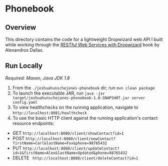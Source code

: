 # Phonebook

## Overview
This directory contains the code for a lightweight Dropwizard web API I built while working through the [RESTful Web Services with Dropwizard](https://www.oreilly.com/library/view/restful-web-services/9781783289530/) book by Alexandros Dallas.

## Run Locally
*Required: Maven, Java JDK 1.8*
1. From the `./joshuahunschejones-phonebook` dir, run `mvn clean package`
2. To launch the executable JAR, run `java -jar target/joshuahunschejones-phonebook-1.0-SNAPSHOT.jar server config.yaml`
3. To view healthchecks on the running application, navigate to `http://localhost:8081/healthcheck`
4. To use the basic HTTP client against the running application's contact resource endpoints:
  * GET  `http://localhost:8080/client/showContact?id=1`
  * POST `http://localhost:8080/client/newContact?firstName=Carl&lastName=Fox&phone=98765432`
  * PUT  `http://localhost:8080/client/updateContact?id=1&firstName=Alex&lastName=Updated&phone=98765432`
  * DELETE ` http://localhost:8080/client/deleteContact?id=1`

